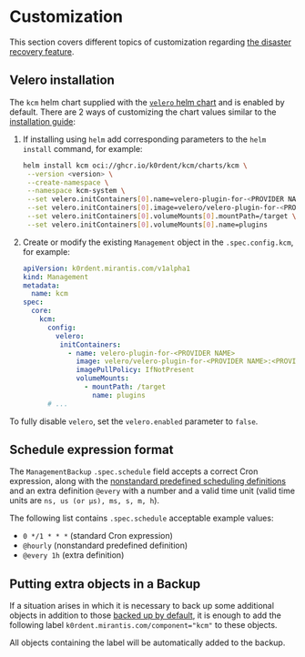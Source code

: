 # Customization

This section covers different topics of customization regarding
[the disaster recovery feature](overview.md).

## Velero installation

The `kcm` helm chart supplied with the
[`velero` helm chart](https://vmware-tanzu.github.io/helm-charts/)
and is enabled by default.
There are 2 ways of customizing the chart values similar to
the [installation guide](../usage/installation.md#extended-management-configuration):

1. If installing using `helm` add corresponding parameters to the `helm install` command,
   for example:

    ```bash
    helm install kcm oci://ghcr.io/k0rdent/kcm/charts/kcm \
     --version <version> \
     --create-namespace \
     --namespace kcm-system \
     --set velero.initContainers[0].name=velero-plugin-for-<PROVIDER NAME> \
     --set velero.initContainers[0].image=velero/velero-plugin-for-<PROVIDER NAME>:<PROVIDER PLUGIN TAG> \
     --set velero.initContainers[0].volumeMounts[0].mountPath=/target \
     --set velero.initContainers[0].volumeMounts[0].name=plugins
    ```

2. Create or modify the existing `Management` object in the `.spec.config.kcm`, for example:

   ```yaml
   apiVersion: k0rdent.mirantis.com/v1alpha1
   kind: Management
   metadata:
     name: kcm
   spec:
     core:
       kcm:
         config:
           velero:
            initContainers:
              - name: velero-plugin-for-<PROVIDER NAME>
                image: velero/velero-plugin-for-<PROVIDER NAME>:<PROVIDER PLUGIN TAG>
                imagePullPolicy: IfNotPresent
                volumeMounts:
                  - mountPath: /target
                    name: plugins
         # ...
   ```

To fully disable `velero`, set the `velero.enabled` parameter to `false`.

## Schedule expression format

The `ManagementBackup` `.spec.schedule` field accepts a correct Cron expression,
along with the
[nonstandard predefined scheduling definitions](https://en.wikipedia.org/wiki/Cron#Nonstandard_predefined_scheduling_definitions)
and an extra definition `@every` with a number and a valid time unit
(valid time units are `ns, us (or µs), ms, s, m, h`).

The following list contains `.spec.schedule` acceptable example values:

- `0 */1 * * *` (standard Cron expression)
- `@hourly` (nonstandard predefined definition)
- `@every 1h` (extra definition)

## Putting extra objects in a Backup

If a situation arises in which it is necessary to back up some
additional objects in addition to those [backed up by default](overview.md#whats-included-in-the-backup),
it is enough to add the following label `k0rdent.mirantis.com/component="kcm"` to these objects.

All objects containing the label will be automatically added to the backup.
